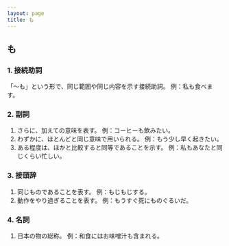 ```yaml
---
layout: page
title: も
---
```

## も

### 1. 接続助詞

「〜も」という形で、同じ範囲や同じ内容を示す接続助詞。
例：私も食べます。

### 2. 副詞

1. さらに、加えての意味を表す。
例：コーヒーも飲みたい。
2. わずかに、ほとんどと同じ意味で用いられる。
例：もう少し早く起きたい。
3. ある程度は、ほかと比較すると同等であることを示す。
例：私もあなたと同じくらい忙しい。

### 3. 接頭辞

1. 同じものであることを表す。
例：もじもじする。
2. 動作をやり過ぎることを表す。
例：もうすぐ死にものぐるいだ。

### 4. 名詞

1. 日本の物の総称。
例：和食にはお味噌汁も含まれる。